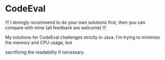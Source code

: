 CodeEval
========


!!! I strongly recommend to do your own solutions first, then you can compare with mine (all feedback are welcome) !!!

My solutions for CodeEval challenges strictly in Java. I'm trying to minimize the memory and CPU usage, but

sacrificing the readability if necessary.




